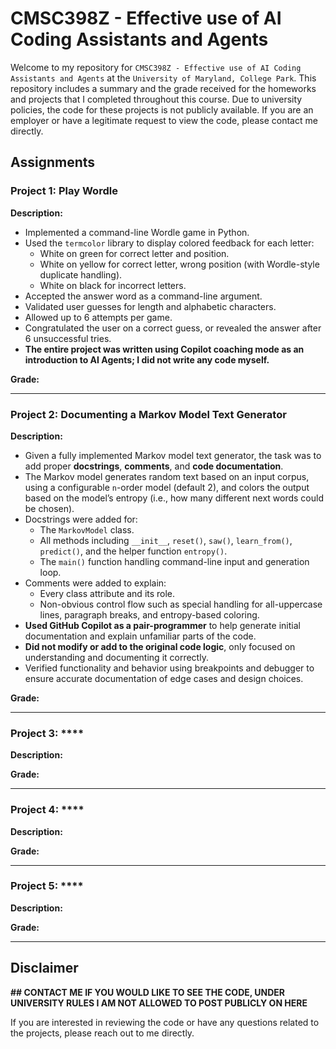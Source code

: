 # CMSC398Z - Effective use of AI Coding Assistants and Agents

Welcome to my repository for ```CMSC398Z - Effective use of AI Coding Assistants and Agents``` at the ```University of Maryland, College Park```. This repository includes a summary and the grade received for the homeworks and projects that I completed throughout this course. Due to university policies, the code for these projects is not publicly available. If you are an employer or have a legitimate request to view the code, please contact me directly.

## Assignments 

### Project 1: **Play Wordle**
**Description:**  
- Implemented a command-line Wordle game in Python.
- Used the `termcolor` library to display colored feedback for each letter:
  - White on green for correct letter and position.
  - White on yellow for correct letter, wrong position (with Wordle-style duplicate handling).
  - White on black for incorrect letters.
- Accepted the answer word as a command-line argument.
- Validated user guesses for length and alphabetic characters.
- Allowed up to 6 attempts per game.
- Congratulated the user on a correct guess, or revealed the answer after 6 unsuccessful tries.
- **The entire project was written using Copilot coaching mode as an introduction to AI Agents; I did not write any code myself.**

**Grade:** 

---

### Project 2: **Documenting a Markov Model Text Generator**  
**Description:**  
- Given a fully implemented Markov model text generator, the task was to add proper **docstrings**, **comments**, and **code documentation**.
- The Markov model generates random text based on an input corpus, using a configurable `n`-order model (default 2), and colors the output based on the model’s entropy (i.e., how many different next words could be chosen).
- Docstrings were added for:
  - The `MarkovModel` class.
  - All methods including `__init__`, `reset()`, `saw()`, `learn_from()`, `predict()`, and the helper function `entropy()`.
  - The `main()` function handling command-line input and generation loop.
- Comments were added to explain:
  - Every class attribute and its role.
  - Non-obvious control flow such as special handling for all-uppercase lines, paragraph breaks, and entropy-based coloring.
- **Used GitHub Copilot as a pair-programmer** to help generate initial documentation and explain unfamiliar parts of the code.
- **Did not modify or add to the original code logic**, only focused on understanding and documenting it correctly.
- Verified functionality and behavior using breakpoints and debugger to ensure accurate documentation of edge cases and design choices.

**Grade:**

---

### Project 3: ****
**Description:**  

**Grade:** 

---

### Project 4: ****  
**Description:**  


**Grade:**

---

### Project 5: ****
**Description:**


**Grade:**


---

## Disclaimer

**## CONTACT ME IF YOU WOULD LIKE TO SEE THE CODE, UNDER UNIVERSITY RULES I AM NOT ALLOWED TO POST PUBLICLY ON HERE**

If you are interested in reviewing the code or have any questions related to the projects, please reach out to me directly.
